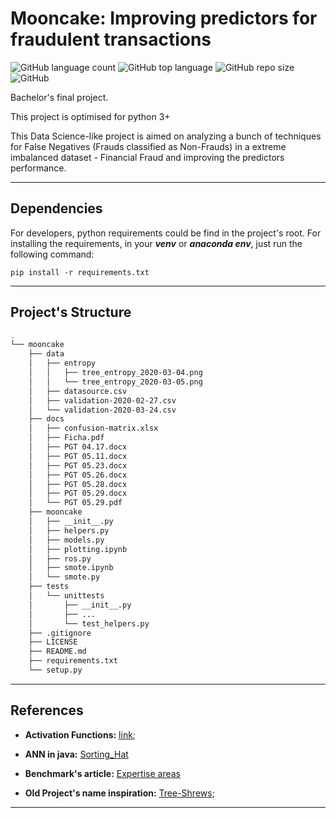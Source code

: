 # Mooncake: Improving predictors for fraudulent transactions

![GitHub language count](https://img.shields.io/github/languages/count/Brunopaes/mooncake.svg)
![GitHub top language](https://img.shields.io/github/languages/top/Brunopaes/mooncake.svg)
![GitHub repo size](https://img.shields.io/github/repo-size/Brunopaes/mooncake.svg)
![GitHub](https://img.shields.io/github/license/Brunopaes/mooncake.svg)

Bachelor's final project.

This project is optimised for python 3+

This Data Science-like project is aimed on analyzing a bunch of techniques for 
False Negatives (Frauds classified as Non-Frauds) in a extreme imbalanced 
dataset - Financial Fraud and improving the predictors performance.

----------------------------------

## Dependencies

For developers, python requirements could be find in the project's root. 
For installing the requirements, 
in your ___venv___ or ___anaconda env___, just run the following command:

`pip install -r requirements.txt`

----------------

## Project's Structure

```bash 
.
└── mooncake
    ├── data
    │   ├── entropy
    │   │   ├── tree_entropy_2020-03-04.png
    │   │   └── tree_entropy_2020-03-05.png
    │   ├── datasource.csv
    │   ├── validation-2020-02-27.csv
    │   └── validation-2020-03-24.csv
    ├── docs
    │   ├── confusion-matrix.xlsx
    │   ├── Ficha.pdf
    │   ├── PGT 04.17.docx
    │   ├── PGT 05.11.docx
    │   ├── PGT 05.23.docx
    │   ├── PGT 05.26.docx
    │   ├── PGT 05.28.docx
    │   ├── PGT 05.29.docx
    │   └── PGT 05.29.pdf
    ├── mooncake
    │   ├── __init__.py
    │   ├── helpers.py
    │   ├── models.py
    │   ├── plotting.ipynb
    │   ├── ros.py
    │   ├── smote.ipynb
    │   └── smote.py
    ├── tests
    │   └── unittests
    │       ├── __init__.py
    │       ├── ...
    │       └── test_helpers.py
    ├── .gitignore
    ├── LICENSE
    ├── README.md
    ├── requirements.txt
    └── setup.py
```

-----------------------

## References

- __Activation Functions:__ [link](https://en.wikipedia.org/wiki/Activation_function);

- __ANN in java:__ [Sorting_Hat](https://github.com/Brunopaes/Sorting_Hat)

- __Benchmark's article:__ [Expertise areas](http://bibliotecas.espm.br:8080/pergamumweb/vinculos/0000aa/0000aa9d.pdf)

- __Old Project's name inspiration:__ [Tree-Shrews](https://www.theawl.com/2014/10/interpreting-the-animal-choices-on-the-worlds-most-popular-programming-books/);

--------------
